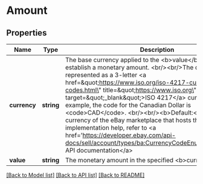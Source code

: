 # Amount

## Properties
Name | Type | Description | Notes
------------ | ------------- | ------------- | -------------
**currency** | **string** | The base currency applied to the &lt;b&gt;value&lt;/b&gt; field to establish a monetary amount.  &lt;br/&gt;&lt;br/&gt;The currency is represented as a 3-letter &lt;a href&#x3D;\&quot;https://www.iso.org/iso-4217-currency-codes.html\&quot; title&#x3D;\&quot;https://www.iso.org\&quot; target&#x3D;\&quot;_blank\&quot;&gt;ISO 4217&lt;/a&gt; currency code. For example, the code for the Canadian Dollar is &lt;code&gt;CAD&lt;/code&gt;.  &lt;br/&gt;&lt;br/&gt;&lt;b&gt;Default:&lt;/b&gt; The default currency of the eBay marketplace that hosts the listing. For implementation help, refer to &lt;a href&#x3D;&#x27;https://developer.ebay.com/api-docs/sell/account/types/ba:CurrencyCodeEnum&#x27;&gt;eBay API documentation&lt;/a&gt; | [optional] 
**value** | **string** | The monetary amount in the specified &lt;b&gt;currency&lt;/b&gt;. | [optional] 

[[Back to Model list]](../../README.md#documentation-for-models) [[Back to API list]](../../README.md#documentation-for-api-endpoints) [[Back to README]](../../README.md)

